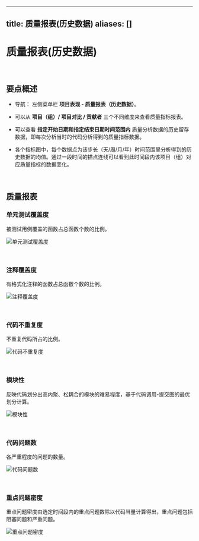 
---
title: 质量报表(历史数据)
aliases: []
---

# 质量报表(历史数据)

<br />

## 要点概述

-   导航： 左侧菜单栏 **项目表现 - 质量报表（历史数据）**。

-   可以从 **项目（组）/ 项目对比 / 贡献者** 三个不同维度来查看质量指标报表。

-   可以查看 **指定开始日期和指定结束日期时间范围内** 质量分析数据的历史留存数据，即每次分析当时的代码分析得到的质量指标数据。

-   各个指标图中，每个数据点为该步长（天/周/月/年）时间范围里分析得到的历史数据的均值。通过一段时间的描点连线可以看到此时间段内该项目（组）对应质量指标的数据变化。

<br />

## 质量报表

### 单元测试覆盖度

被测试用例覆盖的函数占总函数个数的比例。

![单元测试覆盖度](https://release-note.oss-cn-hongkong.aliyuncs.com/2022_v2/199_quality_report_history_01.png)

<br />

### 注释覆盖度

有格式化注释的函数占总函数个数的比例。

![注释覆盖度](https://release-note.oss-cn-hongkong.aliyuncs.com/2022_v2/200_quality_report_history_02.png)

<br />

### 代码不重复度

不重复代码所占的比例。

![代码不重复度](https://release-note.oss-cn-hongkong.aliyuncs.com/2022_v2/201_quality_report_history_03.png)

<br />

### 模块性

反映代码划分出高内聚、松耦合的模块的难易程度，基于代码调用-提交图的最优划分计算。

![模块性](https://release-note.oss-cn-hongkong.aliyuncs.com/2022_v2/202_quality_report_history_04.png)

<br />

### 代码问题数

各严重程度的问题的数量。

![代码问题数](https://release-note.oss-cn-hongkong.aliyuncs.com/2022_v2/203_quality_report_history_05.png)

<br />

### 重点问题密度

重点问题密度由选定时间段内的重点问题数除以代码当量计算得出，重点问题包括阻塞问题和严重问题。

![重点问题密度](https://release-note.oss-cn-hongkong.aliyuncs.com/2022_v2/204_quality_report_history_06.png)

<br />

